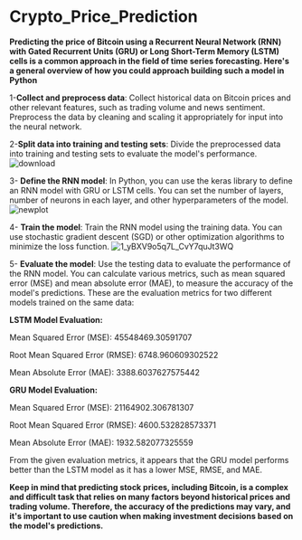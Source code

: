# Crypto_Price_Prediction

**Predicting the price of Bitcoin using a Recurrent Neural Network (RNN) with Gated Recurrent Units (GRU) or Long Short-Term Memory (LSTM)**
**cells is a common approach in the field of time series forecasting. Here's a general overview of how you could approach building such a model in Python**

1-**Collect and preprocess data**: Collect historical data on Bitcoin prices and other relevant features, such as trading volume and news sentiment.
    Preprocess the data by cleaning and scaling it appropriately for input into the neural network.

2-**Split data into training and testing sets**: Divide the preprocessed data into training and testing sets to evaluate the model's performance.
![download](https://user-images.githubusercontent.com/121633990/231550730-55e1bdb3-6168-46a0-a4bd-b00c9ff93ec3.png)


3- **Define the RNN model**: In Python, you can use the keras library to define an RNN model with GRU or LSTM cells.
  You can set the number of layers, number of neurons in each layer, and other hyperparameters of the model.
  ![newplot](https://user-images.githubusercontent.com/121633990/231551042-a2d9ce2a-78db-4ca2-ae59-3ceed6f912a4.png)


4- **Train the model**: Train the RNN model using the training data. You can use stochastic gradient descent (SGD) or other optimization algorithms to 
    minimize the loss function.
    ![1_yBXV9o5q7L_CvY7quJt3WQ](https://user-images.githubusercontent.com/121633990/231519092-1509ce88-64a9-4b45-ab12-d4d1d4a46306.png)


5- **Evaluate the model**: Use the testing data to evaluate the performance of the RNN model. You can calculate various metrics, 
    such as mean squared error (MSE) and mean absolute error (MAE), to measure the accuracy of the model's predictions.
    These are the evaluation metrics for two different models trained on the same data:
    
**LSTM Model Evaluation:**

Mean Squared Error (MSE): 45548469.30591707

Root Mean Squared Error (RMSE): 6748.960609302522

Mean Absolute Error (MAE): 3388.6037627575442

**GRU Model Evaluation:**

Mean Squared Error (MSE): 21164902.306781307

Root Mean Squared Error (RMSE): 4600.532828573371

Mean Absolute Error (MAE): 1932.582077325559

From the given evaluation metrics, it appears that the GRU model performs better than the LSTM model as it has a lower MSE, RMSE, and MAE.
    



**Keep in mind that predicting stock prices, including Bitcoin, is a complex and difficult task that relies on many factors beyond historical prices and trading volume.
Therefore, the accuracy of the predictions may vary, and it's important to use caution when making investment decisions based on the model's predictions.**
